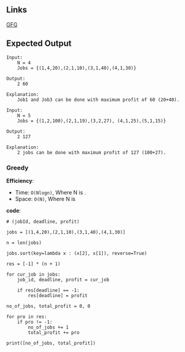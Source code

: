 ## Links
[GFG](https://www.geeksforgeeks.org/problems/job-sequencing-problem-1587115620/1)

## Expected Output

```
Input:
    N = 4
    Jobs = {(1,4,20),(2,1,10),(3,1,40),(4,1,30)}

Output:
    2 60

Explanation:
    Job1 and Job3 can be done with maximum profit of 60 (20+40).

Input:
    N = 5
    Jobs = {(1,2,100),(2,1,19),(3,2,27), (4,1,25),(5,1,15)}

Output:
    2 127

Explanation:
    2 jobs can be done with maximum profit of 127 (100+27).

```

### Greedy

**Efficiency**:
- Time: `O(Nlogn)`, Where N is .
- Space: `O(N)`, Where N is

**code**:
```
# (jobId, deadline, profit)

jobs = [(1,4,20),(2,1,10),(3,1,40),(4,1,30)]

n = len(jobs)

jobs.sort(key=lambda x : (x[2], x[1]), reverse=True)

res = [-1] * (n + 1)

for cur_job in jobs:
    job_id, deadline, profit = cur_job

    if res[deadline] == -1:
        res[deadline] = profit

no_of_jobs, total_profit = 0, 0

for pro in res:
    if pro != -1:
        no_of_jobs += 1
        total_profit += pro

print([no_of_jobs, total_profit])
```